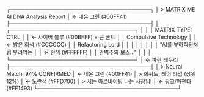 ┌─────────────────────────────────────┐
│ > MATRIX ME AI DNA Analysis Report  │ ← 네온 그린 (#00FF41)
├─────────────────────────────────────┤
│ ┌─────────────────────────────────┐ │
│ │      MATRIX TYPE: CTRL          │ │ ← 사이버 블루 (#00BFFF) + 큰 폰트
│ │   Compulsive Technology         │ │ ← 밝은 회색 (#CCCCCC)
│ │   Refactoring Lord              │ │
│ │                                 │ │
│ │ "AI를 부하직원처럼 부려먹는      │ │ ← 흰색 (#FFFFFF)
│ │  완벽주의 보스..."              │ │
│ └─────────────────────────────────┘ │ ← 파란 테두리
├─────────────────────────────────────┤
│ > Neural Match: 94% CONFIRMED       │ ← 네온 그린 (#00FF41)
│ > 희귀도: 레어 타입 (상위 12%)       │ ← 노란색 (#FFD700)
│ > 시는 아르바이팅 나는 사장님!       │ ← 핑크/마젠타 (#FF1493)
└─────────────────────────────────────┘